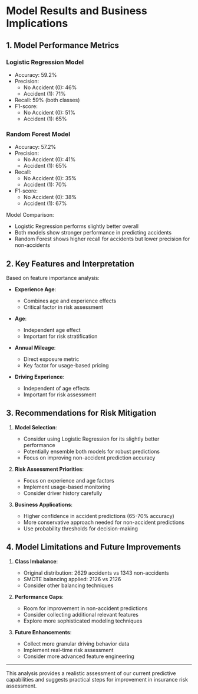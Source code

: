 # Model Results and Business Implications

## 1. Model Performance Metrics

### Logistic Regression Model
- Accuracy: 59.2%
- Precision:
  * No Accident (0): 46%
  * Accident (1): 71%
- Recall: 59% (both classes)
- F1-score:
  * No Accident (0): 51%
  * Accident (1): 65%

### Random Forest Model
- Accuracy: 57.2%
- Precision:
  * No Accident (0): 41%
  * Accident (1): 65%
- Recall:
  * No Accident (0): 35%
  * Accident (1): 70%
- F1-score:
  * No Accident (0): 38%
  * Accident (1): 67%

Model Comparison:
- Logistic Regression performs slightly better overall
- Both models show stronger performance in predicting accidents
- Random Forest shows higher recall for accidents but lower precision for non-accidents

## 2. Key Features and Interpretation
Based on feature importance analysis:

- **Experience Age**:
  - Combines age and experience effects
  - Critical factor in risk assessment

- **Age**:
  - Independent age effect
  - Important for risk stratification

- **Annual Mileage**:
  - Direct exposure metric
  - Key factor for usage-based pricing

- **Driving Experience**:
  - Independent of age effects
  - Important for risk assessment

## 3. Recommendations for Risk Mitigation

1. **Model Selection**:
   - Consider using Logistic Regression for its slightly better performance
   - Potentially ensemble both models for robust predictions
   - Focus on improving non-accident prediction accuracy

2. **Risk Assessment Priorities**:
   - Focus on experience and age factors
   - Implement usage-based monitoring
   - Consider driver history carefully

3. **Business Applications**:
   - Higher confidence in accident predictions (65-70% accuracy)
   - More conservative approach needed for non-accident predictions
   - Use probability thresholds for decision-making

## 4. Model Limitations and Future Improvements

1. **Class Imbalance**:
   - Original distribution: 2629 accidents vs 1343 non-accidents
   - SMOTE balancing applied: 2126 vs 2126
   - Consider other balancing techniques

2. **Performance Gaps**:
   - Room for improvement in non-accident predictions
   - Consider collecting additional relevant features
   - Explore more sophisticated modeling techniques

3. **Future Enhancements**:
   - Collect more granular driving behavior data
   - Implement real-time risk assessment
   - Consider more advanced feature engineering

---

This analysis provides a realistic assessment of our current predictive capabilities and suggests practical steps for improvement in insurance risk assessment.
